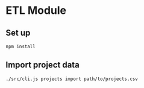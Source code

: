 # ETL Module

## Set up

    npm install

## Import project data

    ./src/cli.js projects import path/to/projects.csv
